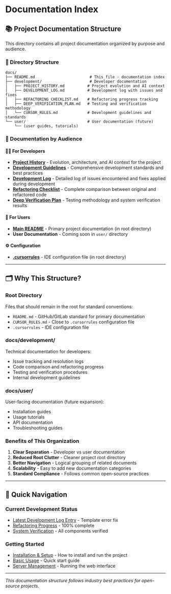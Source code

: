 # Documentation Index

## 📚 Project Documentation Structure

This directory contains all project documentation organized by purpose and audience.

### 📂 Directory Structure

```
docs/
├── README.md                        # This file - documentation index
├── development/                     # Developer documentation
│   ├── PROJECT_HISTORY.md          # Project evolution and AI context
│   ├── DEVELOPMENT_LOG.md          # Development log with issues and fixes
│   ├── REFACTORING_CHECKLIST.md    # Refactoring progress tracking
│   ├── DEEP_VERIFICATION_PLAN.md   # Testing and verification methodology
│   └── CURSOR_RULES.md             # Development guidelines and standards
└── user/                           # User documentation (future)
    └── (user guides, tutorials)
```

### 🎯 Documentation by Audience

#### 👨‍💻 **For Developers**
- **[Project History](development/PROJECT_HISTORY.md)** - Evolution, architecture, and AI context for the project
- **[Development Guidelines](development/CURSOR_RULES.md)** - Comprehensive development standards and best practices
- **[Development Log](development/DEVELOPMENT_LOG.md)** - Detailed log of issues encountered and fixes applied during development
- **[Refactoring Checklist](development/REFACTORING_CHECKLIST.md)** - Complete comparison between original and refactored code
- **[Deep Verification Plan](development/DEEP_VERIFICATION_PLAN.md)** - Testing methodology and system verification results

#### 👥 **For Users**
- **[Main README](../README.md)** - Primary project documentation (in root directory)
- **User Documentation** - Coming soon in `user/` directory

#### ⚙️ **Configuration**
- **[.cursorrules](../.cursorrules)** - IDE configuration file (in root directory)

---

## 🗂️ Why This Structure?

### **Root Directory**
Files that should remain in the root for standard conventions:
- `README.md` - GitHub/GitLab standard for primary documentation
- `CURSOR_RULES.md` - Close to `.cursorrules` configuration file
- `.cursorrules` - IDE configuration file

### **docs/development/**
Technical documentation for developers:
- Issue tracking and resolution logs
- Code comparison and refactoring progress
- Testing and verification procedures
- Internal development guidelines

### **docs/user/**
User-facing documentation (future expansion):
- Installation guides
- Usage tutorials
- API documentation
- Troubleshooting guides

### **Benefits of This Organization**
1. **Clear Separation** - Developer vs user documentation
2. **Reduced Root Clutter** - Cleaner project root directory
3. **Better Navigation** - Logical grouping of related documents
4. **Scalability** - Easy to add new documentation categories
5. **Standard Compliance** - Follows common open-source practices

---

## 🔄 Quick Navigation

### Current Development Status
- [Latest Development Log Entry](development/DEVELOPMENT_LOG.md#log-entry-001---2025-01-21) - Template error fix
- [Refactoring Progress](development/REFACTORING_CHECKLIST.md#прогресс) - 100% complete
- [System Verification](development/DEEP_VERIFICATION_PLAN.md#итоговый-результат-глубокой-проверки) - All components verified

### Getting Started
- [Installation & Setup](../README.md#installation) - How to install and run the project
- [Basic Usage](../README.md#basic-usage) - Quick start guide
- [Server Management](../README.md#server-management) - Running the web interface

---

*This documentation structure follows industry best practices for open-source projects.* 